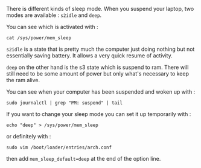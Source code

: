 
There is different kinds of sleep mode. 
When you suspend your laptop, two modes are available : `s2idle` and `deep`. 

You can see which is activated with :
```shell
cat /sys/power/mem_sleep
```

`s2idle` is a state that is pretty much the computer just doing nothing but not essentially saving battery. It allows a very quick resume of activity.

`deep` on the other hand is the s3 state which is suspend to ram. There will still need to be some amount of power but only what's necessary to keep the ram alive. 

You can see when your computer has been suspended and woken up with :
```shell
sudo journalctl | grep "PM: suspend" | tail
```

If you want to change your sleep mode you can set it up temporarily with :
```shell
echo "deep" > /sys/power/mem_sleep
```

or definitely with :
```shell
sudo vim /boot/loader/entries/arch.conf
```
then add `mem_sleep_default=deep` at the end of the option line.